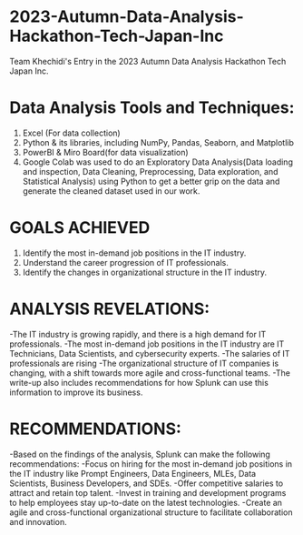 # 2023-Autumn-Data-Analysis-Hackathon-Tech-Japan-Inc
Team Khechidi's Entry in the 2023 Autumn Data Analysis Hackathon Tech Japan Inc.

# Data Analysis Tools and Techniques:
1. Excel (For data collection) 
2. Python & its libraries, including NumPy, Pandas, Seaborn, and Matplotlib  
3. PowerBI & Miro Board(for data visualization)
4. Google Colab was used to do an Exploratory Data Analysis(Data loading and inspection, Data Cleaning, Preprocessing, Data exploration, and Statistical Analysis) using Python to get a better grip on the data and generate the cleaned dataset used in our work.
# GOALS ACHIEVED
1. Identify the most in-demand job positions in the IT industry.
2. Understand the career progression of IT professionals.
3. Identify the changes in organizational structure in the IT industry.

# ANALYSIS REVELATIONS:
-The IT industry is growing rapidly, and there is a high demand for IT professionals.
-The most in-demand job positions in the IT industry are IT Technicians, Data Scientists, and cybersecurity experts.
-The salaries of IT professionals are rising
-The organizational structure of IT companies is changing, with a shift towards more agile and cross-functional teams.
-The write-up also includes recommendations for how Splunk can use this information to improve its business.

# RECOMMENDATIONS:
-Based on the findings of the analysis, Splunk can make the following recommendations:
-Focus on hiring for the most in-demand job positions in the IT industry like Prompt Engineers, Data Engineers, MLEs, Data Scientists, Business Developers, and SDEs. 
-Offer competitive salaries to attract and retain top talent.
-Invest in training and development programs to help employees stay up-to-date on the latest technologies.
-Create an agile and cross-functional organizational structure to facilitate collaboration and innovation.

